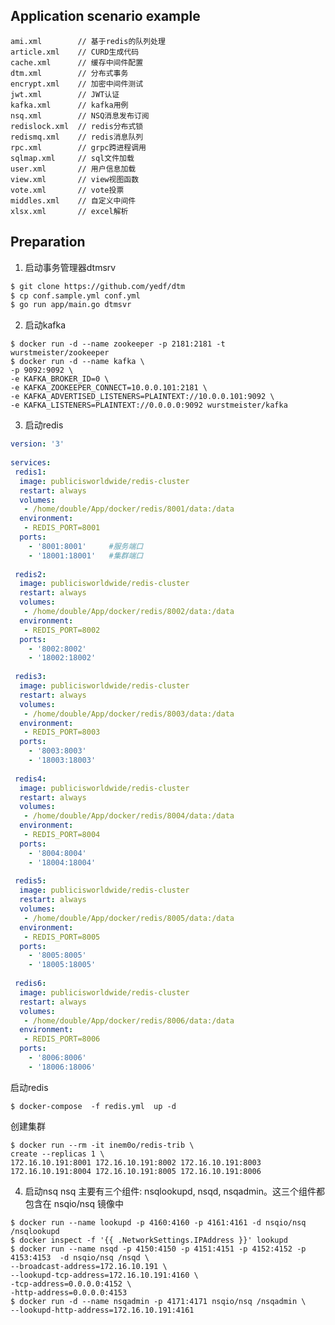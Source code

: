 ## Application scenario example

    ami.xml        // 基于redis的队列处理  
    article.xml    // CURD生成代码  
    cache.xml      // 缓存中间件配置  
    dtm.xml        // 分布式事务
    encrypt.xml    // 加密中间件测试  
    jwt.xml        // JWT认证   
    kafka.xml      // kafka用例  
    nsq.xml        // NSQ消息发布订阅
    redislock.xml  // redis分布式锁 
    redismq.xml    // redis消息队列 
    rpc.xml        // grpc跨进程调用  
    sqlmap.xml     // sql文件加载  
    user.xml       // 用户信息加载  
    view.xml       // view视图函数  
    vote.xml       // vote投票
    middles.xml    // 自定义中间件
    xlsx.xml       // excel解析

## Preparation

1. 启动事务管理器dtmsrv
```sh
$ git clone https://github.com/yedf/dtm
$ cp conf.sample.yml conf.yml
$ go run app/main.go dtmsvr
```

2. 启动kafka
```shell
$ docker run -d --name zookeeper -p 2181:2181 -t wurstmeister/zookeeper
$ docker run -d --name kafka \
-p 9092:9092 \
-e KAFKA_BROKER_ID=0 \
-e KAFKA_ZOOKEEPER_CONNECT=10.0.0.101:2181 \
-e KAFKA_ADVERTISED_LISTENERS=PLAINTEXT://10.0.0.101:9092 \
-e KAFKA_LISTENERS=PLAINTEXT://0.0.0.0:9092 wurstmeister/kafka
```

3. 启动redis

```yml
version: '3'
 
services:
 redis1:
  image: publicisworldwide/redis-cluster
  restart: always
  volumes:
   - /home/double/App/docker/redis/8001/data:/data
  environment:
   - REDIS_PORT=8001
  ports:
    - '8001:8001'     #服务端口
    - '18001:18001'   #集群端口
 
 redis2:
  image: publicisworldwide/redis-cluster
  restart: always
  volumes:
   - /home/double/App/docker/redis/8002/data:/data
  environment:
   - REDIS_PORT=8002
  ports:
    - '8002:8002'
    - '18002:18002'
 
 redis3:
  image: publicisworldwide/redis-cluster
  restart: always
  volumes:
   - /home/double/App/docker/redis/8003/data:/data
  environment:
   - REDIS_PORT=8003
  ports:
    - '8003:8003'
    - '18003:18003'
 
 redis4:
  image: publicisworldwide/redis-cluster
  restart: always
  volumes:
   - /home/double/App/docker/redis/8004/data:/data
  environment:
   - REDIS_PORT=8004
  ports:
    - '8004:8004'
    - '18004:18004'
 
 redis5:
  image: publicisworldwide/redis-cluster
  restart: always
  volumes:
   - /home/double/App/docker/redis/8005/data:/data
  environment:
   - REDIS_PORT=8005
  ports:
    - '8005:8005'
    - '18005:18005'
 
 redis6:
  image: publicisworldwide/redis-cluster
  restart: always
  volumes:
   - /home/double/App/docker/redis/8006/data:/data
  environment:
   - REDIS_PORT=8006
  ports:
    - '8006:8006'
    - '18006:18006'
```

启动redis
```shell
$ docker-compose  -f redis.yml  up -d
```

创建集群
```shell
$ docker run --rm -it inem0o/redis-trib \
create --replicas 1 \
172.16.10.191:8001 172.16.10.191:8002 172.16.10.191:8003 172.16.10.191:8004 172.16.10.191:8005 172.16.10.191:8006
```

4. 启动nsq
nsq 主要有三个组件: nsqlookupd, nsqd, nsqadmin。这三个组件都包含在 nsqio/nsq 镜像中

```shell
$ docker run --name lookupd -p 4160:4160 -p 4161:4161 -d nsqio/nsq /nsqlookupd
$ docker inspect -f '{{ .NetworkSettings.IPAddress }}' lookupd
$ docker run --name nsqd -p 4150:4150 -p 4151:4151 -p 4152:4152 -p 4153:4153  -d nsqio/nsq /nsqd \
--broadcast-address=172.16.10.191 \
--lookupd-tcp-address=172.16.10.191:4160 \
-tcp-address=0.0.0.0:4152 \
-http-address=0.0.0.0:4153
$ docker run -d --name nsqadmin -p 4171:4171 nsqio/nsq /nsqadmin \
--lookupd-http-address=172.16.10.191:4161
```
